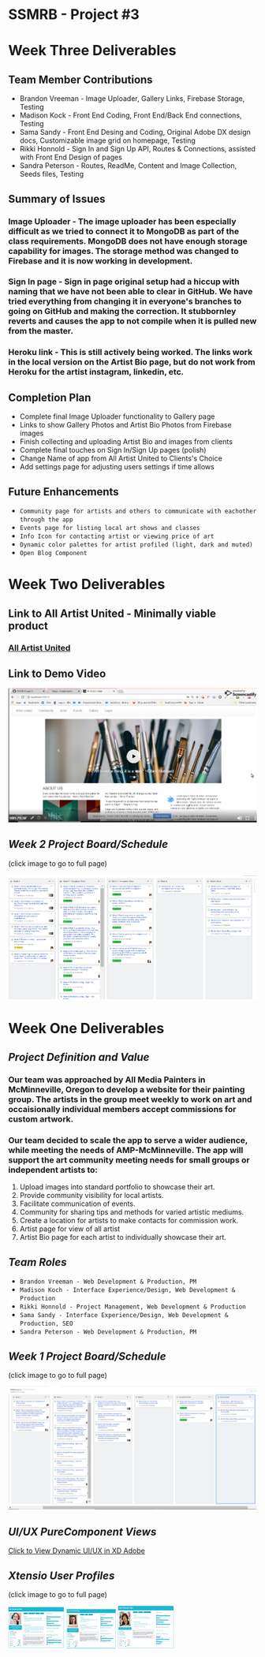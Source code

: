 # SSMRB - Project #3

# Week Three Deliverables

## Team Member Contributions

* Brandon Vreeman - Image Uploader, Gallery Links, Firebase Storage, Testing
* Madison Kock - Front End Coding, Front End/Back End connections, Testing
* Sama Sandy - Front End Desing and Coding, Original Adobe DX design docs, Customizable image grid on homepage, Testing
* Rikki Honnold - Sign In and Sign Up API, Routes & Connections, assisted with Front End Design of pages
* Sandra Peterson - Routes, ReadMe, Content and Image Collection, Seeds files, Testing

## Summary of Issues

### Image Uploader - The image uploader has been especially difficult as we tried to connect it to MongoDB as part of the class requirements. MongoDB does not have enough storage capability for images. The storage method was changed to Firebase and it is now working in development.

### Sign In page - Sign in page original setup had a hiccup with naming that we have not been able to clear in GitHub. We have tried everything from changing it in everyone's branches to going on GitHub and making the correction. It stubbornley reverts and causes the app to not compile when it is pulled new from the master.

### Heroku link - This is still actively being worked. The links work in the local version on the Artist Bio page, but do not work from Heroku for the artist instagram, linkedin, etc.

## Completion Plan

* Complete final Image Uploader functionality to Gallery page
* Links to show Gallery Photos and Artist Bio Photos from Firebase images
* Finish collecting and uploading Artist Bio and images from clients
* Complete final touches on Sign In/Sign Up pages (polish)
* Change Name of app from All Artist United to Clients's Choice
* Add settings page for adjusting users settings if time allows

## Future Enhancements
* ```Community page for artists and others to communicate with eachother through the app```
* ```Events page for listing local art shows and classes```
* ```Info Icon for contacting artist or viewing price of art```
* ```Dynamic color palettes for artist profiled (light, dark and muted)```
* ```Open Blog Component```


# Week Two Deliverables

## Link to All Artist United - Minimally viable product
### <a href="https://allartistunited.herokuapp.com/">All Artist United</a>

## Link to Demo Video 

[![Demo Video of All Artist United](./assets/images/youtube-demo-vid.png)](https://youtu.be/rnKlSQmTvUg)

## *__Week 2 Project Board/Schedule__*
(click image to go to full page)

<a href="https://github.com/writesandy/SSMRB/projects/1">![Project Board/Schedule](./assets/images/project-board-wk-2.png)</a>



# Week One Deliverables

## *__Project Definition and Value__*

### Our team was approached by All Media Painters in McMinneville, Oregon to develop a website for their painting group. The artists in the group meet weekly to work on art and occaisionally individual members accept commissions for custom artwork. 

### Our team decided to scale the app to serve a wider audience, while meeting the needs of AMP-McMinneville. The app will support the art community meeting needs for small groups or independent artists to:

1. Upload images into standard portfolio to showcase their art.
2. Provide community visibility for local artists.
3. Facilitate communication of events.
4. Community for sharing tips and methods for varied artistic mediums.
3. Create a location for artists to make contacts for commission work.
5. Artist page for view of all artist
6. Artist Bio page for each artist to individually showcase their art.

## *__Team Roles__*

* ```Brandon Vreeman - Web Development & Production, PM```
* ```Madison Koch - Interface Experience/Design, Web Development & Production```
* ```Rikki Honnold - Project Management, Web Development & Production```
* ```Sama Sandy - Interface Experience/Design, Web Development & Production, SEO```
* ```Sandra Peterson - Web Development & Production, PM```

## *__Week 1 Project Board/Schedule__*
(click image to go to full page)

<a href="https://github.com/writesandy/SSMRB/projects/1">![Project Board/Schedule](./assets/images/project-board.png)</a>

## *__UI/UX PureComponent Views__*
<a href="https://xd.adobe.com/view/11a68c82-c643-42f9-6a28-9af1a68ff448-6797/">Click to View Dynamic UI/UX in XD Adobe</a>

## *__Xtensio User Profiles__*
(click image to go to full page)
 
<a href="https://app.xtensio.com/lp04bthh">![Group Leader User Profile](./assets/images/art-group-leader.png)</a>
<a href="https://app.xtensio.com/lp04bthh">![Group Member User Profile](./assets/images/art-member.png)</a>
<a href="https://app.xtensio.com/lp04bthh">![Art Enthusiast Profile](./assets/images/art-enthusiast.png)</a>
